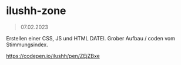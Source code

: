# ilushh-zone
>07.02.2023

Erstellen einer CSS, JS und HTML DATEI.
Grober Aufbau / coden vom Stimmungsindex.

https://codepen.io/ilushh/pen/ZEjZBxe
